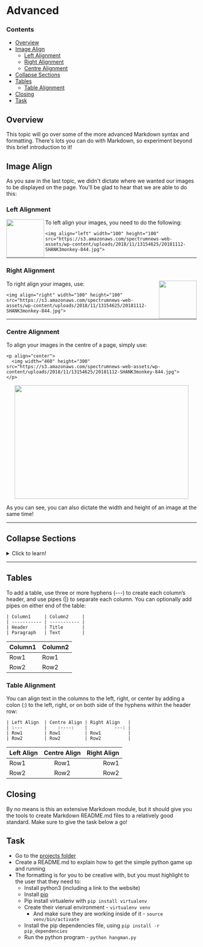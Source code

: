 # Advanced

<!--TOC_START-->
### Contents
- [Overview](#overview)
- [Image Align](#image-align)
	- [Left Alignment](#left-alignment)
	- [Right Alignment](#right-alignment)
	- [Centre Alignment](#centre-alignment)
- [Collapse Sections](#collapse-sections)
- [Tables](#tables)
	- [Table Alignment](#table-alignment)
- [Closing](#closing)
- [Task](#task)

<!--TOC_END-->
## Overview
This topic will go over some of the more advanced Markdown syntax and formatting. There's lots you can do with Markdown, so experiment beyond this brief introduction to it!

## Image Align
As you saw in the last topic, we didn't dictate where we wanted our images to be displayed on the page. You'll be glad to hear that we are able to do this: 
### Left Alignment

<img align="left" width="100" height="100" src="https://s3.amazonaws.com/spectrumnews-web-assets/wp-content/uploads/2018/11/13154625/20181112-SHANK3monkey-844.jpg">

To left align your images, you need to do the following:
```
<img align="left" width="100" height="100" src="https://s3.amazonaws.com/spectrumnews-web-assets/wp-content/uploads/2018/11/13154625/20181112-SHANK3monkey-844.jpg">
```

___

### Right Alignment

<img align="right" width="100" height="100" src="https://s3.amazonaws.com/spectrumnews-web-assets/wp-content/uploads/2018/11/13154625/20181112-SHANK3monkey-844.jpg">

To right align your images, use:
```
<img align="right" width="100" height="100" src="https://s3.amazonaws.com/spectrumnews-web-assets/wp-content/uploads/2018/11/13154625/20181112-SHANK3monkey-844.jpg">
```

___

### Centre Alignment
To align your images in the centre of a page, simply use:
```
<p align="center">
  <img width="460" height="300" src="https://s3.amazonaws.com/spectrumnews-web-assets/wp-content/uploads/2018/11/13154625/20181112-SHANK3monkey-844.jpg">
</p>
```

<p align="center">
  <img width="460" height="300" src="https://s3.amazonaws.com/spectrumnews-web-assets/wp-content/uploads/2018/11/13154625/20181112-SHANK3monkey-844.jpg">
</p>

As you can see, you can also dictate the width and height of an image at the same time!

___

## Collapse Sections
<details>
<summary>Click to learn!</summary>
Collapsing large blocks of text can make your Markdown easier to read. It is also really useful for solutions or hints to exercises.


To add a collapsing section, you need to do:
```
<details>
<summary>"Click to expand"</summary>
this is hidden
</details>
```
</details>

___

## Tables
To add a table, use three or more hyphens (---) to create each column’s header, and use pipes (|) to separate each column. You can optionally add pipes on either end of the table:
```
| Column1     | Column2     |
| ----------- | ----------- |
| Header      | Title       |
| Paragraph   | Text        |
```

| Column1     | Column2     |
| ----------- | ----------- |
| Row1        | Row1        |
| Row2        | Row2        |
### Table Alignment
You can align text in the columns to the left, right, or center by adding a colon (:) to the left, right, or on both side of the hyphens within the header row:
```
| Left Align  | Centre Align | Right Align   |
| :---        |    :----:    |          ---: |
| Row1        | Row1         | Row1          |
| Row2        | Row2         | Row2          |
```

| Left Align  | Centre Align | Right Align   |
| :---        |    :----:    |          ---: |
| Row1        | Row1         | Row1          |
| Row2        | Row2         | Row2          |
## Closing
By no means is this an extensive Markdown module, but it should give you the tools to create Markdown README.md files to a relatively good standard. Make sure to give the task below a go!
## Task
* Go to the [projects folder](../project)
* Create a README.md to explain how to get the simple python game up and running
* The formatting is for you to be creative with, but you must highlight to the user that they need to:
  * Install python3 (including a link to the website)
  * Install [pip](https://pip.pypa.io/en/stable/installing/)
  * Pip install virtualenv with `pip install virtualenv`
  * Create their vierual environment - `virtualenv venv`
    * And make sure they are working inside of it - `source venv/bin/activate`
  * Install the pip dependencies file, using `pip install -r pip_dependencies`
  * Run the python program - `python hangman.py`
